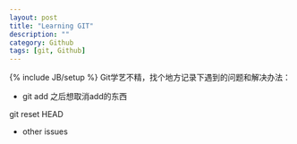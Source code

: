 ```yaml
---
layout: post
title: "Learning GIT"
description: ""
category: Github
tags: [git, Github]
---
```

{% include JB/setup %}
Git学艺不精，找个地方记录下遇到的问题和解决办法：

* git add 之后想取消add的东西

git reset HEAD

* other issues